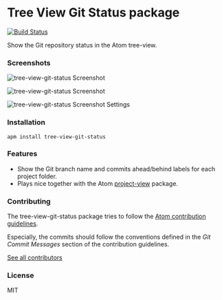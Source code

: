 # Tree View Git Status package

[![Build Status](https://travis-ci.org/subesokun/atom-tree-view-git-status.svg?branch=master)](https://travis-ci.org/subesokun/atom-tree-view-git-status)

Show the Git repository status in the Atom tree-view.

### Screenshots

![tree-view-git-status Screenshot](https://github.com/subesokun/atom-tree-view-git-status/blob/master/screenshot.png?raw=true)

![tree-view-git-status Screenshot](https://github.com/subesokun/atom-tree-view-git-status/blob/master/screenshot-tooltip.png?raw=true)

![tree-view-git-status Screenshot Settings](https://github.com/subesokun/atom-tree-view-git-status/blob/master/screenshot-settings.png?raw=true)


### Installation

```
apm install tree-view-git-status
```

### Features

* Show the Git branch name and commits ahead/behind labels for each project folder.
* Plays nice together with the Atom [project-view](https://github.com/subesokun/atom-project-view) package.

### Contributing

The tree-view-git-status package tries to follow the [Atom contribution guidelines](https://atom.io/docs/latest/contributing).

Especially, the commits should follow the conventions defined in the *Git Commit Messages* section of the contribution guidelines.

[See all contributors](https://github.com/subesokun/atom-tree-view-git-status/graphs/contributors)

### License

MIT
